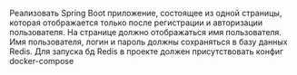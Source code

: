 Реализовать Spring Boot приложение, состоящее из одной страницы, которая отображается только после регистрации и авторизации пользователя.
На странице должно отображаться имя пользователя.
Имя пользователя, логин и пароль должны сохраняться в базу данных Redis.
Для запуска бд Redis в проекте должен присутствовать конфиг docker-compose